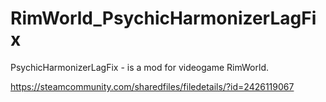 # RimWorld_PsychicHarmonizerLagFix

PsychicHarmonizerLagFix - is a mod for videogame RimWorld.

https://steamcommunity.com/sharedfiles/filedetails/?id=2426119067
